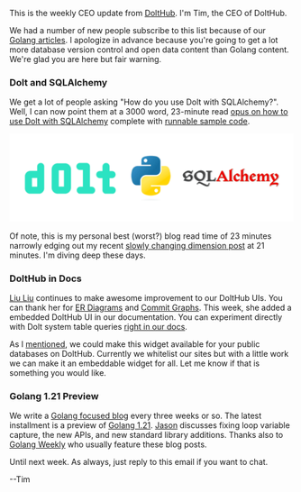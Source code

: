This is the weekly CEO update from [DoltHub](https://www.dolthub.com/). I'm Tim, the CEO of DoltHub. 

We had a number of new people subscribe to this list because of our [Golang articles](https://www.dolthub.com/blog/?q=golang). I apologize in advance because you're going to get a lot more database version control and open data content than Golang content. We're glad you are here but fair warning.

### Dolt and SQLAlchemy

We get a lot of people asking "How do you use Dolt with SQLAlchemy?". Well, I can now point them at a 3000 word, 23-minute read [opus on how to use Dolt with SQLAlchemy](https://www.dolthub.com/blog/2023-07-12-sql-alchemy-getting-started/) complete with [runnable sample code](https://github.com/timsehn/dolt-sqlalchemy-getting-started/). 

[![Dolt + SQLAlchemy](../images/dolt-sqlalchemy.png)](https://www.dolthub.com/blog/2023-07-12-sql-alchemy-getting-started/)

Of note, this is my personal best (worst?) blog read time of 23 minutes narrowly edging out my recent [slowly changing dimension post](https://www.dolthub.com/blog/2023-06-22-slowly-changing-dimension/) at 21 minutes. I'm diving deep these days.

### DoltHub in Docs

[Liu Liu](https://www.dolthub.com/team#liu) continues to make awesome improvement to our DoltHub UIs. You can thank her for [ER Diagrams](https://www.dolthub.com/blog/2022-10-05-er-diagrams-on-dolthub/) and [Commit Graphs](https://www.dolthub.com/blog/2023-04-03-introducing-the-dolthub-commit-graph/). This week, she added a embedded DoltHub UI in our documentation. You can experiment directly with Dolt system table queries [right in our docs](https://docs.dolthub.com/sql-reference/version-control/dolt-system-tables#dolt_branches).

As I [mentioned](https://twitter.com/timsehn/status/1678463411011866625), we could make this widget available for your public databases on DoltHub. Currently we whitelist our sites but with a little work we can make it an embeddable widget for all. Let me know if that is something you would like.

### Golang 1.21 Preview

We write a [Golang focused blog](https://www.dolthub.com/blog/?q=golang) every three weeks or so. The latest installment is a preview of [Golang 1.21](https://www.dolthub.com/blog/2023-07-07-golang-1.21-release/). [Jason](https://www.dolthub.com/team#jason) discusses fixing loop variable capture, the new APIs, and new standard library additions. Thanks also to [Golang Weekly](https://golangweekly.com/) who usually feature these blog posts.

Until next week. As always, just reply to this email if you want to chat.

--Tim